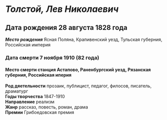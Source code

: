 #  _Толстой, Лев Николаевич_
##  Дата рождения 28 августа 1828 года  
 **_Место рождения_** Ясная Поляна, Крапивенский уезд, Тульская губерния, Российская империя
###  Дата смерти 7 ноября 1910 (82 года)
####  Место смерти станция Астапово, Раненбургский уезд, Рязанская губерния, Российская иперия  
**Род дяетельности** прозаик, публицист, педагог, филосов, писатель, драматург  
**Годы творчества** 1847-1910  
__Направление__ реализм  
__Жанр__ рассказ, повесть, роман, драма  
**Премии** Грибоедовская премия  




